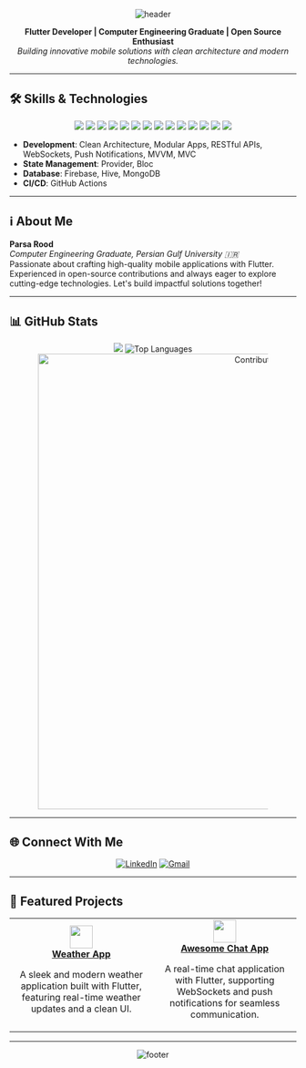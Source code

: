 <!-- Professional Header -->
<p align="center">
  <img src="https://capsule-render.vercel.app/api?type=rect&color=1E3A8A&height=100&section=header&text=Parsa%20Rood&fontSize=40&fontColor=FFFFFF&font=Roboto" alt="header"/>
</p>

<p align="center">
  <b>Flutter Developer | Computer Engineering Graduate | Open Source Enthusiast</b><br>
  <i>Building innovative mobile solutions with clean architecture and modern technologies.</i>
</p>

---

## 🛠 Skills & Technologies

<p align="center">
  <img src="https://img.shields.io/badge/Flutter-1E3A8A?style=flat-square&logo=flutter&logoColor=FFFFFF"/>
  <img src="https://img.shields.io/badge/Dart-1E3A8A?style=flat-square&logo=dart&logoColor=FFFFFF"/>
  <img src="https://img.shields.io/badge/Firebase-FFCA28?style=flat-square&logo=firebase&logoColor=000000"/>
  <img src="https://img.shields.io/badge/Git-181717?style=flat-square&logo=git&logoColor=FFFFFF"/>
  <img src="https://img.shields.io/badge/GitHub-181717?style=flat-square&logo=github&logoColor=FFFFFF"/>
  <img src="https://img.shields.io/badge/Hive-FFD700?style=flat-square&logo=hive&logoColor=000000"/>
  <img src="https://img.shields.io/badge/Figma-F24E1E?style=flat-square&logo=figma&logoColor=FFFFFF"/>
  <img src="https://img.shields.io/badge/MongoDB-47A248?style=flat-square&logo=mongodb&logoColor=FFFFFF"/>
  <img src="https://img.shields.io/badge/MVVM-1E3A8A?style=flat-square&logoColor=FFFFFF"/>
  <img src="https://img.shields.io/badge/Clean%20Architecture-4F46E5?style=flat-square&logoColor=FFFFFF"/>
  <img src="https://img.shields.io/badge/Riverpod-0EA5E9?style=flat-square&logoColor=FFFFFF"/>
  <img src="https://img.shields.io/badge/BLoC-2563EB?style=flat-square&logoColor=FFFFFF"/>
    <img src="https://img.shields.io/badge/Provider-2563EB?style=flat-square&logoColor=FFFFFF"/>
    <img src="https://img.shields.io/badge/Drift%20Database-0F766E?style=flat-square&logoColor=FFFFFF"/>


</p>


- **Development**: Clean Architecture, Modular Apps, RESTful APIs, WebSockets, Push Notifications, MVVM, MVC
- **State Management**: Provider, Bloc
- **Database**: Firebase, Hive, MongoDB
- **CI/CD**: GitHub Actions

---

## ℹ️ About Me

**Parsa Rood**  
*Computer Engineering Graduate, Persian Gulf University 🇮🇷*  
Passionate about crafting high-quality mobile applications with Flutter. Experienced in open-source contributions and always eager to explore cutting-edge technologies. Let's build impactful solutions together!

---

## 📊 GitHub Stats

<p align="center">
  <img src="https://github-readme-stats.vercel.app/api?username=parsard&show_icons=true&theme=onedark&hide_border=true" style="max-width:100%;" />
  <img src="https://github-readme-stats.vercel.app/api/top-langs/?username=parsard&layout=compact&theme=onedark&hide_border=true" alt="Top Languages" />
  <img src="https://github-readme-activity-graph.vercel.app/graph?username=parsard&theme=dracula&hide_border=true&area=true" alt="Contribution Graph" style="max-width:80%; width:800px;" />

</p>

---

## 🌐 Connect With Me

<p align="center">
  <a href="https://www.linkedin.com/in/parsa-rood-0424bb27a/"><img alt="LinkedIn" src="https://img.shields.io/badge/LinkedIn-0A66C2?style=flat-square&logo=linkedin&logoColor=FFFFFF"></a>
  <a href="mailto:parsaroodhastam@gmail.com"><img alt="Gmail" src="https://img.shields.io/badge/Gmail-D14836?style=flat-square&logo=gmail&logoColor=FFFFFF"></a>
</p>

---

## 🚀 Featured Projects

<table align="center">
  <tr>
    <td align="center" width="50%">
      <a href="https://github.com/parsard/weatherApp">
        <img src="https://skillicons.dev/icons?i=flutter" height="40"/>
        <br>
        <b>Weather App</b>
      </a>
      <br>
      <p>A sleek and modern weather application built with Flutter, featuring real-time weather updates and a clean UI.</p>
    </td>
    <td align="center" width="50%">
      <a href="https://github.com/parsard/ChatRoom">
        <img src="https://skillicons.dev/icons?i=flutter" height="40"/>
        <br>
        <b>Awesome Chat App</b>
      </a>
      <br>
      <p>A real-time chat application with Flutter, supporting WebSockets and push notifications for seamless communication.</p>
    </td>
  </tr>
</table>

---

<!-- Professional Footer -->
<p align="center">
  <img src="https://capsule-render.vercel.app/api?type=rect&color=1E3A8A&height=80&section=footer&fontColor=FFFFFF&font=Roboto" alt="footer"/>
</p>
